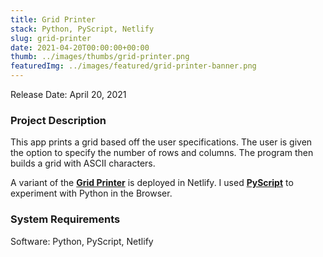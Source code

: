 ```yaml
---
title: Grid Printer
stack: Python, PyScript, Netlify
slug: grid-printer
date: 2021-04-20T00:00:00+00:00
thumb: ../images/thumbs/grid-printer.png
featuredImg: ../images/featured/grid-printer-banner.png
---
```


Release Date: April 20, 2021

### Project Description

This app prints a grid based off the user specifications. The user is given the option to specify the number of rows and columns. 
The program then builds a grid with ASCII characters.

A variant of the [**Grid Printer**](https://zingy-griffin-c00a53.netlify.app/) is deployed in Netlify. I used [**PyScript**](https://pyscript.net/) to experiment with Python in the Browser.

### System Requirements

Software: Python, PyScript, Netlify
